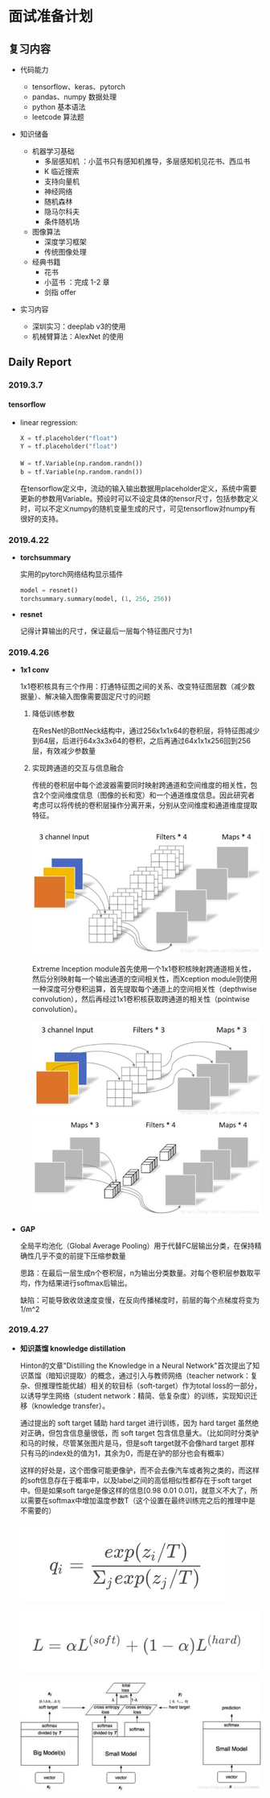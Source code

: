 # 面试准备计划

## 复习内容

- 代码能力
  - tensorflow、keras、pytorch
  - pandas、numpy 数据处理
  - python 基本语法
  - leetcode 算法题

- 知识储备
  - 机器学习基础
    - 多层感知机 ：小蓝书只有感知机推导，多层感知机见花书、西瓜书
    - K 临近搜索
    - 支持向量机
    - 神经网络
    - 随机森林
    - 隐马尔科夫
    - 条件随机场
  - 图像算法
    - 深度学习框架
    - 传统图像处理
  - 经典书籍
    - 花书
    - 小蓝书 ：完成 1-2 章
    - 剑指 offer

- 实习内容
  - 深圳实习：deeplab v3的使用
  - 机械臂算法：AlexNet 的使用

## Daily Report

### 2019.3.7

#### tensorflow

- linear regression:
  
    ```python
    X = tf.placeholder("float")
    Y = tf.placeholder("float")

    W = tf.Variable(np.random.randn())
    b = tf.Variable(np.random.randn())
    ```

  在tensorflow定义中，流动的输入输出数据用placeholder定义，系统中需要更新的参数用Variable。预设时可以不设定具体的tensor尺寸，包括参数定义时，可以不定义numpy的随机变量生成的尺寸，可见tensorflow对numpy有很好的支持。

### 2019.4.22

- **torchsummary**

    实用的pytorch网络结构显示插件

    ``` python
    model = resnet()
    torchsummary.summary(model, (1, 256, 256))
    ```

- **resnet**

    记得计算输出的尺寸，保证最后一层每个特征图尺寸为1

### 2019.4.26

- **1x1 conv**

    1x1卷积核具有三个作用：打通特征图之间的关系、改变特征图层数（减少数据量）、解决输入图像需要固定尺寸的问题

    1. 降低训练参数

        在ResNet的BottNeck结构中，通过256x1x1x64的卷积层，将特征图减少到64层，后进行64x3x3x64的卷积，之后再通过64x1x1x256回到256层，有效减少参数量

    2. 实现跨通道的交互与信息融合

        传统的卷积层中每个滤波器需要同时映射跨通道和空间维度的相关性，包含2个空间维度信息（图像的长和宽）和一个通道维度信息。因此研究者考虑可以将传统的卷积层操作分离开来，分别从空间维度和通道维度提取特征。

        ![img](imgs/1.jpg)

        Extreme Inception module首先使用一个1x1卷积核映射跨通道相关性，然后分别映射每一个输出通道的空间相关性，而Xception module则使用一种深度可分卷积运算，首先提取每个通道上的空间相关性（depthwise convolution），然后再经过1x1卷积核获取跨通道的相关性（pointwise convolution）。

        ![img](imgs/2.jpg)
        ![img](imgs/3.jpg)

- **GAP**

    全局平均池化（Global Average Pooling）用于代替FC层输出分类，在保持精确性几乎不变的前提下压缩参数量

    思路：在最后一层生成n个卷积层，n为输出分类数量。对每个卷积层参数取平均，作为结果进行softmax后输出。

    缺陷：可能导致收敛速度变慢，在反向传播梯度时，前层的每个点梯度将变为1/m^2

### 2019.4.27

- **知识蒸馏 knowledge distillation**

    Hinton的文章"Distilling the Knowledge in a Neural Network"首次提出了知识蒸馏（暗知识提取）的概念，通过引入与教师网络（teacher network：复杂、但推理性能优越）相关的软目标（soft-target）作为total loss的一部分，以诱导学生网络（student network：精简、低复杂度）的训练，实现知识迁移（knowledge transfer）。

    通过提出的 soft target 辅助 hard target 进行训练，因为 hard target 虽然绝对正确，但包含信息量很低，而 soft target 包含信息量大。（比如同时分类驴和马的时候，尽管某张图片是马，但是soft target就不会像hard target 那样只有马的index处的值为1，其余为0，而是在驴的部分也会有概率）

    这样的好处是，这个图像可能更像驴，而不会去像汽车或者狗之类的，而这样的soft信息存在于概率中，以及label之间的高低相似性都存在于soft target中。但是如果soft targe是像这样的信息[0.98 0.01 0.01]，就意义不大了，所以需要在softmax中增加温度参数T（这个设置在最终训练完之后的推理中是不需要的）

    ![img](imgs/4.png)

    ![img](imgs/5.png)

    ![img](imgs/6.png)
